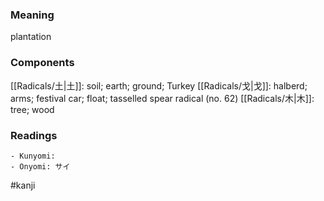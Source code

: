 ### Meaning

plantation

### Components

[[Radicals/土|土]]: soil; earth; ground; Turkey [[Radicals/戈|戈]]: halberd; arms; festival car; float; tasselled spear radical (no. 62) [[Radicals/木|木]]: tree; wood

### Readings

```
- Kunyomi: 
- Onyomi: サイ
```

#kanji